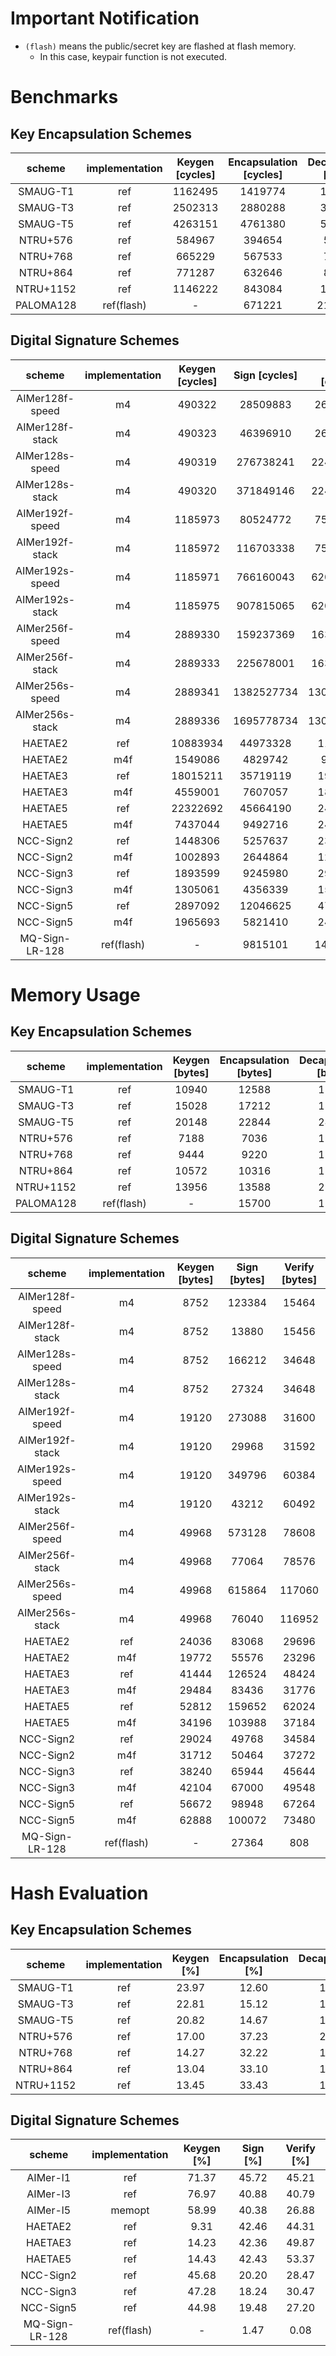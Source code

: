# Important Notification
- `(flash)` means the public/secret key are flashed at flash memory.
    - In this case, keypair function is not executed.

# Benchmarks
## Key Encapsulation Schemes

|  scheme   | implementation | Keygen [cycles] | Encapsulation [cycles] | Decapsulation [cycles] | 
|:---------:|:--------------:|:---------------:|:----------------------:|:----------------------:|
| SMAUG-T1  |       ref      |     1162495     |        1419774         |        1915454         |
| SMAUG-T3  |       ref      |     2502313     |        2880288         |        3601700         |
| SMAUG-T5  |       ref      |     4263151     |        4761380         |        5722930         |
| NTRU+576  |       ref      |      584967     |         394654         |         512035         |
| NTRU+768  |       ref      |      665229     |         567533         |         733604         |
| NTRU+864  |       ref      |      771287     |         632646         |         850395         |
| NTRU+1152 |       ref      |     1146222     |         843084         |        1111993         |
| PALOMA128 |   ref(flash)   |        -        |         671221         |        21260147        |

## Digital Signature Schemes

|  scheme   | implementation | Keygen [cycles] |      Sign [cycles]     |     Verify [cycles]    | 
|:---------:|:--------------:|:---------------:|:----------------------:|:----------------------:|
|AIMer128f-speed |       m4       |     490322      |        28509883        |        26686884        |
|AIMer128f-stack |       m4       |     490323      |        46396910        |        26679463        |
|AIMer128s-speed |       m4       |     490319      |        276738241       |        224545090       |
|AIMer128s-stack |       m4       |     490320      |        371849146       |        224545018       |
|AIMer192f-speed |       m4       |     1185973     |        80524772        |        75491610        |
|AIMer192f-stack |       m4       |     1185972     |        116703338       |        75476298        |
|AIMer192s-speed |       m4       |     1185971     |        766160043       |        620919417       |
|AIMer192s-stack |       m4       |     1185975     |        907815065       |        620931534       |
|AIMer256f-speed |       m4       |     2889330     |        159237369       |        163603016       |
|AIMer256f-stack |       m4       |     2889333     |        225678001       |        163568277       |
|AIMer256s-speed |       m4       |     2889341     |        1382527734      |        1306195121      |
|AIMer256s-stack |       m4       |     2889336     |        1695778734      |        1305690630      |
|    HAETAE2     |       ref      |     10883934    |        44973328        |        1100887         |
|    HAETAE2     |       m4f      |     1549086     |        4829742         |        976956          |
|    HAETAE3     |       ref      |     18015211    |        35719119        |        1994983         |
|    HAETAE3     |       m4f      |     4559001     |        7607057         |        1867887         |
|    HAETAE5     |       ref      |     22322692    |        45664190        |        2465736         | 
|    HAETAE5     |       m4f      |     7437044     |        9492716         |        2486326         |
|   NCC-Sign2    |       ref      |     1448306     |        5257637         |        2359179         |
|   NCC-Sign2    |       m4f      |     1002893     |        2644864         |        1259925         |
|   NCC-Sign3    |       ref      |     1893599     |        9245980         |        2965231         |
|   NCC-Sign3    |       m4f      |     1305061     |        4356339         |        1585031         |
|   NCC-Sign5    |       ref      |     2897092     |        12046625        |        4731909         |
|   NCC-Sign5    |       m4f      |     1965693     |        5821410         |        2447042         |
| MQ-Sign-LR-128 |   ref(flash)   |        -        |        9815101         |        14340523        |



# Memory Usage
## Key Encapsulation Schemes

|  scheme   | implementation | Keygen [bytes]  | Encapsulation [bytes]  | Decapsulation [bytes]  | 
|:---------:|:--------------:|:---------------:|:----------------------:|:----------------------:|
| SMAUG-T1  |       ref      |      10940      |          12588         |          13356         |
| SMAUG-T3  |       ref      |      15028      |          17212         |          18412         |
| SMAUG-T5  |       ref      |      20148      |          22844         |          24316         |
| NTRU+576  |       ref      |      7188       |          7036          |          12016         |
| NTRU+768  |       ref      |      9444       |          9220          |          15880         |
| NTRU+864  |       ref      |      10572      |          10316         |          17816         |
| NTRU+1152 |       ref      |      13956      |          13588         |          23608         |
| PALOMA128 |   ref(flash)   |        -        |         15700          |          17308         |

## Digital Signature Schemes

|  scheme        | implementation | Keygen [bytes]  |      Sign [bytes]      |     Verify [bytes]     | 
|:--------------:|:--------------:|:---------------:|:----------------------:|:----------------------:|
|AIMer128f-speed |       m4       |     8752        |        123384          |        15464           |
|AIMer128f-stack |       m4       |     8752        |        13880           |        15456           |
|AIMer128s-speed |       m4       |     8752        |        166212          |        34648           |
|AIMer128s-stack |       m4       |     8752        |        27324           |        34648           |
|AIMer192f-speed |       m4       |     19120       |        273088          |        31600           |
|AIMer192f-stack |       m4       |     19120       |        29968           |        31592           |
|AIMer192s-speed |       m4       |     19120       |        349796          |        60384           |
|AIMer192s-stack |       m4       |     19120       |        43212           |        60492           |
|AIMer256f-speed |       m4       |     49968       |        573128          |        78608           |
|AIMer256f-stack |       m4       |     49968       |        77064           |        78576           |
|AIMer256s-speed |       m4       |     49968       |        615864          |        117060          |
|AIMer256s-stack |       m4       |     49968       |             76040      |        116952          |
|  HAETAE2       |       ref      |      24036      |         83068          |         29696          |
|  HAETAE2       |       m4f      |      19772      |         55576          |         23296          |
|  HAETAE3       |       ref      |      41444      |         126524         |         48424          |
|  HAETAE3       |       m4f      |      29484      |         83436          |         31776          |
|  HAETAE5       |       ref      |      52812      |         159652         |         62024          |
|  HAETAE5       |       m4f      |      34196      |         103988         |         37184          |
| NCC-Sign2      |       ref      |      29024      |         49768          |         34584          |
| NCC-Sign2      |       m4f      |      31712      |         50464          |         37272          |
| NCC-Sign3      |       ref      |      38240      |         65944          |         45644          |
| NCC-Sign3      |       m4f      |      42104      |         67000          |         49548          |
| NCC-Sign5      |       ref      |      56672      |         98948          |         67264          |
| NCC-Sign5      |       m4f      |      62888      |         100072         |         73480          |
| MQ-Sign-LR-128 |    ref(flash)  |        -        |         27364          |          808           |


# Hash Evaluation
## Key Encapsulation Schemes

|  scheme   | implementation | Keygen [%] | Encapsulation [%] | Decapsulation [%] | 
|:---------:|:--------------:|:----------:|:-----------------:|:-----------------:|
| SMAUG-T1  |       ref      |    23.97   |       12.60       |       12.80       |
| SMAUG-T3  |       ref      |    22.81   |       15.12       |       14.82       |
| SMAUG-T5  |       ref      |    20.82   |       14.67       |       14.49       |
| NTRU+576  |       ref      |    17.00   |       37.23       |       21.26       |
| NTRU+768  |       ref      |    14.27   |       32.22       |       17.90       |
| NTRU+864  |       ref      |    13.04   |       33.10       |       17.94       |
| NTRU+1152 |       ref      |    13.45   |       33.43       |       18.54       |

## Digital Signature Schemes

|  scheme   | implementation | Keygen [%] |  Sign [%] |  Verify [%]  | 
|:---------:|:--------------:|:----------:|:---------:|:------------:|
| AIMer-l1  |       ref      |    71.37   |   45.72   |     45.21    |
| AIMer-l3  |       ref      |    76.97   |   40.88   |     40.79    |
| AIMer-l5  |     memopt     |    58.99   |   40.38   |     26.88    |
|  HAETAE2  |       ref      |     9.31   |   42.46   |     44.31    |
|  HAETAE3  |       ref      |    14.23   |   42.36   |     49.87    |
|  HAETAE5  |       ref      |    14.43   |   42.43   |     53.37    |
| NCC-Sign2 |       ref      |    45.68   |   20.20   |     28.47    |
| NCC-Sign3 |       ref      |    47.28   |   18.24   |     30.47    |
| NCC-Sign5 |       ref      |    44.98   |   19.48   |     27.20    |
| MQ-Sign-LR-128 | ref(flash)|      -     |    1.47   |      0.08    |

